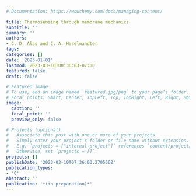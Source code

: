 ```yaml
---
# Documentation: https://wowchemy.com/docs/managing-content/

title: Thermosensing through membrane mechanics
subtitle: ''
summary: ''
authors:
- C. D. Alas and C. A. Haselwandter
tags:
categories: []
date: '2023-01-01'
lastmod: 2023-03-10T00:36:03-07:00
featured: false
draft: false

# Featured image
# To use, add an image named `featured.jpg/png` to your page's folder.
# Focal points: Smart, Center, TopLeft, Top, TopRight, Left, Right, BottomLeft, Bottom, BottomRight.
image:
  caption: ''
  focal_point: ''
  preview_only: false

# Projects (optional).
#   Associate this post with one or more of your projects.
#   Simply enter your project's folder or file name without extension.
#   E.g. `projects = ["internal-project"]` references `content/project/deep-learning/index.md`.
#   Otherwise, set `projects = []`.
projects: []
publishDate: '2023-03-10T07:36:03.270566Z'
publication_types:
- '0'
abstract: ''
publication: '*(in preparation)*'
---
```

